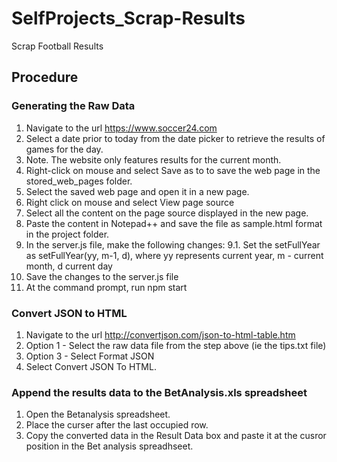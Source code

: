 # SelfProjects_Scrap-Results
Scrap Football Results 

## Procedure

### Generating the Raw Data
1. Navigate to the url https://www.soccer24.com
2. Select a date prior to today from the date picker to retrieve the results of games for the day.
3. Note. The website only features results for the current month.
4. Right-click on mouse and select Save as to to save the web page in the stored_web_pages folder.
5. Select the saved web page and open it in a new page.
6. Right click on mouse and select View page source
7. Select all the content on the page source displayed in the new page.
8. Paste the content in Notepad++ and save the file as sample.html format in the project folder.
9. In the server.js file, make the following changes:
9.1. Set the setFullYear as setFullYear(yy, m-1, d), where yy represents current year, m - current month, d current day
10. Save the changes to the server.js file
11. At the command prompt, run npm start

### Convert JSON to HTML
1. Navigate to the url http://convertjson.com/json-to-html-table.htm
2. Option 1 - Select the raw data file from the step above (ie the tips.txt file)
3. Option 3 - Select Format JSON
4. Select Convert JSON To HTML.


### Append the results data to the BetAnalysis.xls spreadsheet
1. Open the Betanalysis spreadsheet.
2. Place the curser after the last occupied row.
3. Copy the converted data in the Result Data box and paste it at the cusror position in the Bet analysis spreadhseet.